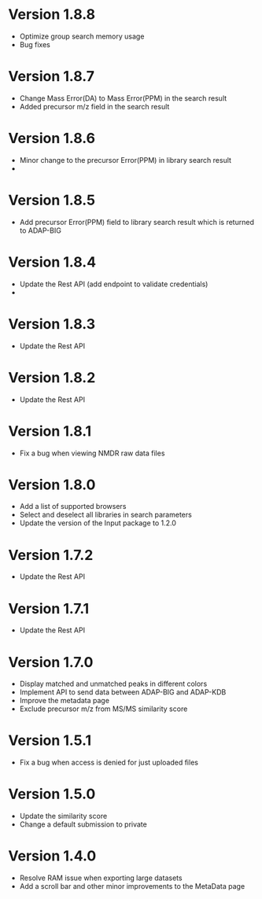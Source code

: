# Version 1.8.8
- Optimize group search memory usage 
- Bug fixes 

# Version 1.8.7
- Change Mass Error(DA) to Mass Error(PPM) in the search result
- Added precursor m/z field in the search result

# Version 1.8.6
- Minor change to the precursor Error(PPM) in library search result 
- 
# Version 1.8.5
- Add precursor Error(PPM) field to library search result which is returned to ADAP-BIG

# Version 1.8.4
- Update the Rest API (add endpoint to validate credentials)
- 
# Version 1.8.3
- Update the Rest API

# Version 1.8.2
- Update the Rest API

# Version 1.8.1
- Fix a bug when viewing NMDR raw data files

# Version 1.8.0
- Add a list of supported browsers
- Select and deselect all libraries in search parameters
- Update the version of the Input package to 1.2.0

# Version 1.7.2
- Update the Rest API

# Version 1.7.1
- Update the Rest API

# Version 1.7.0
- Display matched and unmatched peaks in different colors
- Implement API to send data between ADAP-BIG and ADAP-KDB
- Improve the metadata page
- Exclude precursor m/z from MS/MS similarity score

# Version 1.5.1
- Fix a bug when access is denied for just uploaded files

# Version 1.5.0
- Update the similarity score
- Change a default submission to private

# Version 1.4.0
- Resolve RAM issue when exporting large datasets
- Add a scroll bar and other minor improvements to the MetaData page
